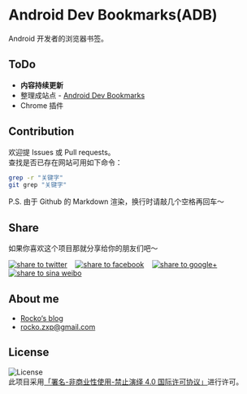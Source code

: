 # Android Dev Bookmarks(ADB)
Android 开发者的浏览器书签。


## ToDo
- **内容持续更新**
- 整理成站点 - [Android Dev Bookmarks](http://adb.rocko.xyz)   
- Chrome 插件


## Contribution
欢迎提 Issues 或 Pull requests。   
查找是否已存在网站可用如下命令：   
``` Bash
grep -r "关键字"
git grep "关键字"
```
P.S. 由于 Github 的 Markdown 渲染，换行时请敲几个空格再回车～ 


## Share
如果你喜欢这个项目那就分享给你的朋友们吧～   

<a href="https://twitter.com/intent/tweet?text=Android Dev Bookmarks.%20https://github.com/zhengxiaopeng/android-dev-bookmarks" target="_blank" title="share to twitter" style="width:100%"><img src="http://i.imgur.com/GlSWEr7.png" title="share to twitter"/></a>&nbsp;&nbsp;&nbsp;&nbsp;<a href="https://www.facebook.com/sharer/sharer.php?u=https://github.com/zhengxiaopeng/android-dev-bookmarks" target="_blank" title="share to facebook" style="width:100%"><img src="http://i.imgur.com/0evE2QJ.png" title="share to facebook"/></a>&nbsp;&nbsp;&nbsp;&nbsp;<a href="https://plus.google.com/share?url=https://github.com/zhengxiaopeng/android-dev-bookmarks" target="_blank" title="share to google+" style="width:100%"><img src="http://i.imgur.com/zvDBPqj.png" title="share to google+"/></a>&nbsp;&nbsp;&nbsp;&nbsp;<a href="http://service.weibo.com/share/share.php?searchPic=true&title=Android Dev Bookmarks. @郑晓鹏-Rocko %2520&url=https://github.com/zhengxiaopeng/android-dev-bookmarks&utm_content=share_button&utm_campaign=post_show&utm_medium=github&utm_source=weibo" target="_blank" title="share to sina weibo" style="width:100%"><img src="http://i.imgur.com/pH9q4qu.png" title="share to sina weibo"/></a>


## About me
- [Rocko‘s blog](http://rocko.xyz)   
- rocko.zxp@gmail.com

## License

![License](http://7tsy92.com1.z0.glb.clouddn.com/by-nc-nd.png?imageView2/2/w/110/h/40/q/100)   
此项目采用[「署名-非商业性使用-禁止演绎 4.0 国际许可协议」](https://creativecommons.org/licenses/by-nc-nd/4.0/)进行许可。
